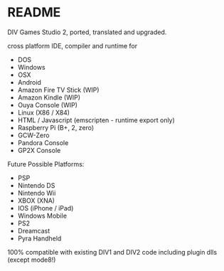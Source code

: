 # README #

DIV Games Studio 2, ported, translated and upgraded. 

cross platform IDE, compiler and runtime for

* DOS
* Windows
* OSX
* Android 
* Amazon Fire TV Stick (WIP)
* Amazon Kindle (WIP)
* Ouya Console (WIP)
* Linux (X86 / X84)
* HTML / Javascript (emscripten - runtime export only)
* Raspberry Pi (B+, 2, zero)
* GCW-Zero
* Pandora Console
* GP2X Console

Future Possible Platforms:

* PSP
* Nintendo DS
* Nintendo Wii
* XBOX (XNA)
* IOS (iPhone / iPad)
* Windows Mobile
* PS2
* Dreamcast
* Pyra Handheld



100% compatible with existing DIV1 and DIV2 code including plugin dlls (except mode8!)